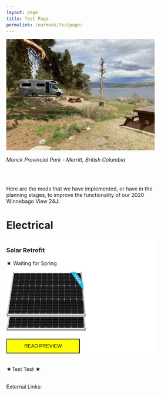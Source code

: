 ```yaml
---
layout: page
title: Test Page
permalink: /ourmods/testpage/
---
```

<html>
<head>
<meta name="viewport" content="width=device-width, initial-scale=1">
<style>
* {
  box-sizing: border-box;
}

/* Create two equal columns that floats next to each other */
.column {
  float: left;
  width: 50%;
  padding: 10px;
  height: 420x; /* Should be removed. Only for demonstration */
}

/* Clear floats after the columns */
.row:after {
  content: "";
  display: table;
  clear: both;
}
</style>
</head>
<body>
  
  
<img src="/assets/webmodpageheader.jpg"/>
  
 <i>Monck Provincial Park - Merritt, British Columbia</i> 
  
  <br>
  <br>
  
Here are the mods that we have implemented, or have in the planning stages, to improve the functionality of our 2020 Winnebago View 24J:
  
<h1> Electrical </h1>

<div class="row">
  <div class="column" style="background-color:white;">
    <h3>Solar Retrofit</h3>
    <p>★ Waiting for Spring</p>
    <img src="/assets/websolarthumbnail.jpg" title="Mod Thumbnail" width="217.25" height="163">
    <br>
    <br>
    <button style="height:40px;width:200px;background-color:yellow; color:black"
            onclick="location.href = '/ourmods/solarretrofit/'"> READ PREVIEW </button>
  </div>
  </div>
    <br>
    <br>
    ★Test Test ★

<!--   Does this work? -->
    
  <br>
  <br>
  
External Links:
  
<a href = " " target="_blank"> </a>
  
<html>
   <head>
      <title>HTML5 Canvas Tag</title>
   </head>
   <body>
      <canvas id="newCanvas" width="300" height="250"></canvas>
      <script>
        
        var can = document.querySelector('canvas');
  
  can.style.position = 'absolute';
  can.style.top = "100px";
  can.style.left = "300px";
        
         var canvas = document.getElementById('newCanvas');
         var ctx = canvas.getContext('2d');
         ctx.fillStyle = "green";
         ctx.beginPath();
         ctx.moveTo(108, 0.0);
         ctx.lineTo(141, 70);
         ctx.lineTo(218, 78.3);
         ctx.lineTo(162, 131);
         ctx.lineTo(175, 205);
         ctx.lineTo(108, 170);
         ctx.lineTo(41.2, 205);
         ctx.lineTo(55, 131);
         ctx.lineTo(1, 78);
         ctx.lineTo(75, 68);
         ctx.lineTo(108, 0);
         ctx.closePath();
         ctx.fill();
      </script>
   </body>
</html>
  
  <br>
  

      
   

